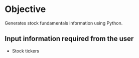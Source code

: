 # Objective

Generates stock fundamentals information using Python.

## Input information required from the user

- Stock tickers
